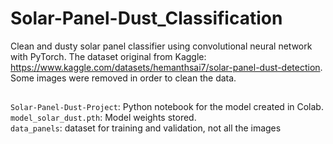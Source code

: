 # Solar-Panel-Dust_Classification
Clean and dusty solar panel classifier using convolutional neural network with PyTorch. The dataset original from Kaggle:
https://www.kaggle.com/datasets/hemanthsai7/solar-panel-dust-detection. Some images were removed in order to clean the data.

##
`Solar-Panel-Dust-Project`: Python notebook for the model created in Colab.<br />
`model_solar_dust.pth`: Model weights stored.<br />
`data_panels`: dataset for training and validation, not all the images
